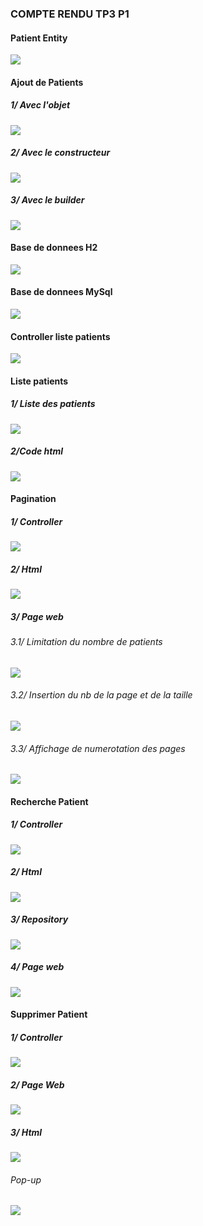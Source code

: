 <h3>COMPTE RENDU TP3 P1</h3>
<h4>Patient Entity</h4>
<img src="Captures/EntityPatient.png">
<h4>Ajout de Patients</h4>
<h5>1/ Avec l'objet</h5>
<img src="Captures/AjoutPatient1.png">
<h5>2/ Avec le constructeur</h5>
<img src="Captures/AjoutPatient2.png">
<h5>3/ Avec le builder</h5>
<img src="Captures/AjoutPatient3Builder.png">
<h4>Base de donnees H2</h4>
<img src="Captures/DBH2Patient.png">
<h4>Base de donnees MySql</h4>
<img src="Captures/PatientMysql.png">
<h4>Controller liste patients</h4>
<img src="Captures/Controller1.png">
<h4>Liste patients</h4>
<h5>1/ Liste des patients</h5>
<img src="Captures/ListPatient3.png">
<h5>2/Code html</h5>
<img src="Captures/AfficheListePatienthtml.png">
<h4>Pagination</h4>
<h5>1/ Controller</h5>
<img src="Captures/PaginationController.png">
<h5>2/ Html</h5>
<img src="Captures/PaginationIndexe.png">
<h5>3/ Page web </h5>
<h6>3.1/ Limitation du nombre de patients</h6>
<img src="Captures/ListPatient4.png">
<h6>3.2/ Insertion du nb de la page et de la taille</h6>
<img src="Captures/ListPatient5.png">
<h6>3.3/ Affichage de numerotation des pages</h6>
<img src="Captures/ListePatient7.png">
<h4>Recherche Patient</h4>
<h5>1/ Controller</h5>
<img src="Captures/RecherchePatientController.png">
<h5>2/ Html</h5>
<img src="Captures/RecherchePatientForm.png">
<h5>3/ Repository</h5>
<img src="Captures/RecherchePatientRepo.png">
<h5>4/ Page web</h5>
<img src="Captures/RecherchePatientDb.png">
<h4>Supprimer Patient</h4>
<h5>1/ Controller</h5>
<img src="Captures/SupController.png">
<h5>2/ Page Web</h5>
<img src="Captures/SuppressionPatienDb.png">
<h5>3/ Html</h5>
<img src="Captures/SupHtml.png">
<h6>Pop-up</h6>
<img src="Captures/PopupSupPatient.png">













